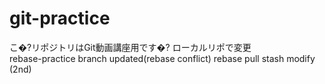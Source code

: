 # git-practice
こ�?リポジトリはGit動画講座用です�?
ローカルリポで変更  
rebase-practice branch updated(rebase conflict)
rebase pull
stash modify (2nd)
